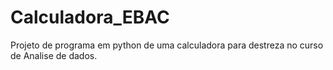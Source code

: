 # Calculadora_EBAC
Projeto de programa em python de uma calculadora para destreza no curso de Analise de dados.
